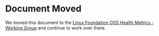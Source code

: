 # Document Moved
We moved this document to the [Linux Foundation OSS Health Metrics - Working Group](https://wiki.linuxfoundation.org/oss-health-metrics/metrics) and continue to work over there.
